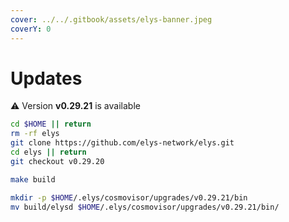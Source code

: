 ```yaml
---
cover: ../../.gitbook/assets/elys-banner.jpeg
coverY: 0
---
```


# Updates

⚠️ Version **v0.29.21** is available

```bash
cd $HOME || return
rm -rf elys
git clone https://github.com/elys-network/elys.git
cd elys || return
git checkout v0.29.20

make build

mkdir -p $HOME/.elys/cosmovisor/upgrades/v0.29.21/bin
mv build/elysd $HOME/.elys/cosmovisor/upgrades/v0.29.21/bin/
```

